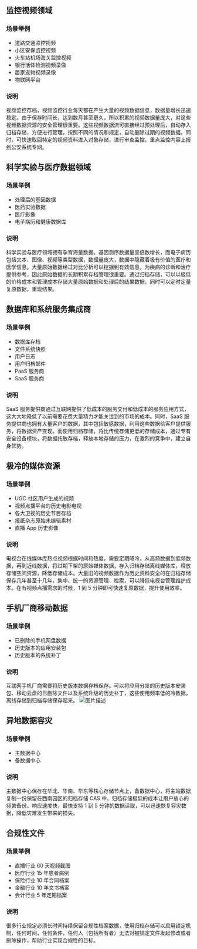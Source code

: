 ## 监控视频领域
### 场景举例
- 道路交通监控视频
- 小区安保监控视频
- 火车站机场海关监控视频
- 银行活体检测视频录像
- 居家宠物视频录像
- 物联网平台

### 说明

视频监控存档，视频监控行业每天都在产生大量的视频数据信息，数据量增长迅速稳定。由于保存时间长，达到数月甚至更久，所以积累的视频数据量庞大，对这些视频数据资源的安全管理很重要。这些视频数据流可直接经过预处理后，自动存入归档存储，方便进行管理，按照不同的情况和规定，自动删除过期的视频数据。同时，可快速取回特定的视频资料进入对象存储，进行审查监控，重点监控内容上报到公安系统专网。

## 科学实验与医疗数据领域

### 场景举例
- 处理后的基因数据
- 医药实验数据
- 医疗影像
- 电子病历和健康数据库

### 说明

科学实验与医疗领域拥有孕育海量数据。基因测序数据量呈倍数增长，而电子病历包括文本、图像、视频等类型数据，数据量庞大，数据中隐藏着极有价值的医疗和医学信息。大量原始数据经过对比分析可以挖掘到有效信息，为疾病的诊断和治疗提供参考，因此原始数据的长期积累存档管理很重要。通过归档存储，可以以极低的价格成本和管理成本存储大量原始数据和处理后的结果数据。同时可以定时定量复原数据，重现结果。

## 数据库和系统服务集成商
### 场景举例
- 数据库存档
- 文件系统快照
- 用户日志
- 用户归档邮件
- PaaS 服务商
- SaaS 服务商

### 说明
SaaS 服务提供商通过互联网提供了低成本的服务交付和低成本的服务应用方式，这大大地降低了以前需要花费大量精力才能关注到的市场的成本。同时，SaaS 服务提供商也拥有大量客户的数据，其中包括敏感数据，利用这些数据给客户提供服务，将数据资产变现。而使用归档存储，将比传统存储更低的存储成本，通过专有安全设备模块，将数据托敏存档，释放本地存储的压力，在激烈的竞争中，建立自身优势。

## 极冷的媒体资源
### 场景举例
- UGC 社区用户生成的视频
- 视频点播平台的历史电影电视
- 各大卫视的历史节目存档
- 报纸杂志原始未编辑素材
- 直播 App 历史影像

### 说明
电视台在线媒体库热点视频根据时间和热度，需要定期降冷。从高频数据到低频数据，再到近线数据，将过期下架的原始媒体数据，存入归档存储离线媒体库，释放存储空间资源，降低存储成本。大量旧的视频数据作为历史资料安全的在归档存储保存几年甚至十几年，集中、统一的资源管理、检索，可以降低电视台管理维护成本。在有视频点播需求的时候，1 到 5 分钟即可快速复原数据，提升使用效率。

## 手机厂商移动数据
### 场景举例
- 已删除的手机网盘数据
- 历史版本的应用安装包
- 历史版本的系统补丁

### 说明
互联网手机厂商需要将历史版本数据存档保存。可以将应用分发的历史版本安装包、移动云盘的已删除文件以及系统升级的历史补丁，这些使用频率低的冷数据，离线存储到归档存储保存起来。
![图片描述](https://mc.qcloudimg.com/static/img/e7924a5b890bae98ba2ecddf15950f8e/image.jpg)

## 异地数据容灾
### 场景举例
- 主数据中心 
- 备数据中心 

### 说明
主数据中心保存在华北、华南、华东等核心存储节点上，备数据中心，将主站数据复制一份保留在西南园区的归档存储 CAS 中。归档存储极低的成本让用户放心的频繁备份。响应速度快，最快支持 1 到 5 分钟的数据读取，可以迅速恢复容灾数据，降低灾难发生带来的损失。

## 合规性文件
### 场景举例
- 直播行业 60 天视频截图
- 医疗行业 15 年患者病例
- 保险行业 10 年合同档案
- 金融行业 10 年文书档案
- 会计行业 5 年定期档案

### 说明
很多行业规定必须长时间持续保留合规性档案数据，使用归档存储可以启用锁定机制，任何时间，任何条件，任何人（包括所有者）无法对被锁定文件发起修改或者删除操作，帮助行业实现合规性的目标。
